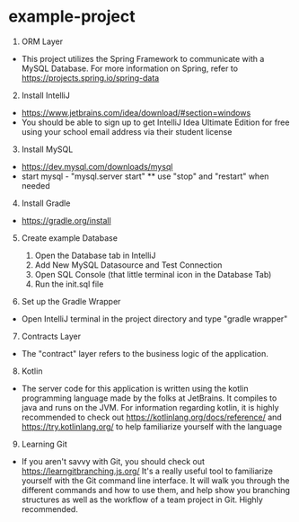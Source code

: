 # example-project

1. ORM Layer
* This project utilizes the Spring Framework to communicate with a MySQL Database. For more information on Spring, refer to https://projects.spring.io/spring-data

2. Install IntelliJ
* https://www.jetbrains.com/idea/download/#section=windows
* You should be able to sign up to get IntelliJ Idea Ultimate Edition for free using your school email address via their student license

3. Install MySQL
* https://dev.mysql.com/downloads/mysql
* start mysql - "mysql.server start" ** use "stop" and "restart" when needed

4. Install Gradle 
* https://gradle.org/install

5. Create example Database
    1. Open the Database tab in IntelliJ
    2. Add New MySQL Datasource and Test Connection
    3. Open SQL Console (that little terminal icon in the Database Tab)
    4. Run the init.sql file
    
6. Set up the Gradle Wrapper
* Open IntelliJ terminal in the project directory and type "gradle wrapper"

7. Contracts Layer
* The "contract" layer refers to the business logic of the application. 

8. Kotlin
* The server code for this application is written using the kotlin programming language made by the folks at JetBrains. It compiles to java and runs on the JVM. For information regarding kotlin, it is highly recommended to check out https://kotlinlang.org/docs/reference/ and https://try.kotlinlang.org/ to help familiarize yourself with the language

9. Learning Git
* If you aren't savvy with Git, you should check out https://learngitbranching.js.org/ It's a really useful tool to familiarize yourself with the Git command line interface. It will walk you through the different commands and how to use them, and help show you branching structures as well as the workflow of a team project in Git. Highly recommended.